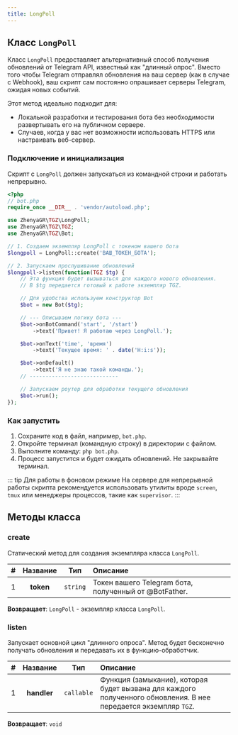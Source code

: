 ```yaml
---
title: LongPoll
---
```


## Класс `LongPoll`
Класс `LongPoll` предоставляет альтернативный способ получения обновлений от Telegram API, известный как "длинный опрос". Вместо того чтобы Telegram отправлял обновления на ваш сервер (как в случае с Webhook), ваш скрипт сам постоянно опрашивает серверы Telegram, ожидая новых событий.

Этот метод идеально подходит для:
-   Локальной разработки и тестирования бота без необходимости развертывать его на публичном сервере.
-   Случаев, когда у вас нет возможности использовать HTTPS или настраивать веб-сервер.

### Подключение и инициализация
Скрипт с `LongPoll` должен запускаться из командной строки и работать непрерывно.

```php
<?php
// bot.php
require_once __DIR__ . 'vendor/autoload.php';

use ZhenyaGR\TGZ\LongPoll;
use ZhenyaGR\TGZ\TGZ;
use ZhenyaGR\TGZ\Bot;

// 1. Создаем экземпляр LongPoll с токеном вашего бота
$longpoll = LongPoll::create('ВАШ_ТОКЕН_БОТА');

// 2. Запускаем прослушивание обновлений
$longpoll->listen(function(TGZ $tg) {
    // Эта функция будет вызываться для каждого нового обновления.
    // В $tg передается готовый к работе экземпляр TGZ.

    // Для удобства используем конструктор Bot
    $bot = new Bot($tg);

    // --- Описываем логику бота ---
    $bot->onBotCommand('start', '/start')
        ->text('Привет! Я работаю через LongPoll.');

    $bot->onText('time', 'время')
        ->text('Текущее время: ' . date('H:i:s'));

    $bot->onDefault()
        ->text('Я не знаю такой команды.');
    // ----------------------------

    // Запускаем роутер для обработки текущего обновления
    $bot->run();
});
```

### Как запустить
1.  Сохраните код в файл, например, `bot.php`.
2.  Откройте терминал (командную строку) в директории с файлом.
3.  Выполните команду: `php bot.php`.
4.  Процесс запустится и будет ожидать обновлений. Не закрывайте терминал.

::: tip Для работы в фоновом режиме
На сервере для непрерывной работы скрипта рекомендуется использовать утилиты вроде `screen`, `tmux` или менеджеры процессов, такие как `supervisor`.
:::

## Методы класса

### create
Статический метод для создания экземпляра класса `LongPoll`.

| # | Название  |   Тип    | Описание                                              |
|:-:|:---------:|:--------:|:------------------------------------------------------|
| 1 | **token** | `string` | Токен вашего Telegram бота, полученный от @BotFather. |

**Возвращает**: `LongPoll` - экземпляр класса `LongPoll`.

### listen
Запускает основной цикл "длинного опроса". Метод будет бесконечно получать обновления и передавать их в функцию-обработчик.

| # |   Название   |    Тип     | Описание                                                                                                |
|:-:|:------------:|:----------:|:--------------------------------------------------------------------------------------------------------|
| 1 | **handler**  | `callable` | Функция (замыкание), которая будет вызвана для каждого полученного обновления. В нее передается экземпляр `TGZ`. |

**Возвращает**: `void`